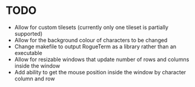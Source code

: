 # TODO
* Allow for custom tilesets (currently only one tileset is partially supported)
* Allow for the background colour of characters to be changed
* Change makefile to output RogueTerm as a library rather than an executable
* Allow for resizable windows that update number of rows and columns inside the window
* Add ability to get the mouse position inside the window by character column and row
